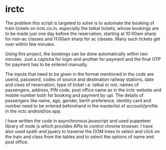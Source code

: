 # irctc
The problem this script is targeted to solve is to automate the booking of train tickets on irctc.co.in, especially the tatkal tickets, whose bookings are to be made just one day before the reservation, starting at 10:00am sharp for non-ac classes and 11:00am sharp for ac classes. Many such tickets get over within few minutes. 

Using this project, the bookings can be done automatically within two minutes. Just a captcha for login and another for payment and the final OTP for payment has to be entered manually.

The inputs that need to be given in the format mentioned in the code are userid, password, codes of source and destination railway stations, date and class of reservation, type of ticket i.e. tatkal or not, names of passengers, address, PIN code, post office name as in the irctc website and mobile number both for booking and payment by upi. The details of passengers like name, age, gender, berth preference, identity card and number need to be entered beforehand in the masterlist of account/profile in the irctc android/ios app.

I have written the code in asynchronous javascript and used puppeteer library of node js which provides APIs to control chrome browser. I have also used xpath and jquery to traverse the DOM trees to select and click on the train and class from the tables and to select the options of name and post office.



